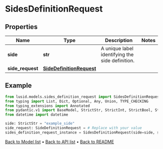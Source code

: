 # SidesDefinitionRequest

## Properties
Name | Type | Description | Notes
------------ | ------------- | ------------- | -------------
**side** | **str** | A unique label identifying the side definition. | 
**side_request** | [**SideDefinitionRequest**](SideDefinitionRequest.md) |  | 
## Example

```python
from lusid.models.sides_definition_request import SidesDefinitionRequest
from typing import List, Dict, Optional, Any, Union, TYPE_CHECKING
from typing_extensions import Annotated
from pydantic.v1 import BaseModel, StrictStr, StrictInt, StrictBool, StrictFloat, StrictBytes, Field, validator, ValidationError, conlist, constr
from datetime import datetime

side: StrictStr = "example_side"
side_request: SideDefinitionRequest = # Replace with your value
sides_definition_request_instance = SidesDefinitionRequest(side=side, side_request=side_request)

```

[Back to Model list](../README.md#documentation-for-models) &#8226; [Back to API list](../README.md#documentation-for-api-endpoints) &#8226; [Back to README](../README.md)

